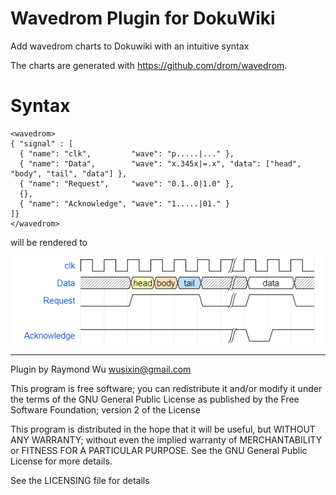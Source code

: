 # Wavedrom Plugin for DokuWiki


Add wavedrom charts to Dokuwiki with an intuitive syntax

The charts are generated with https://github.com/drom/wavedrom.

# Syntax

```
<wavedrom>
{ "signal" : [
  { "name": "clk",         "wave": "p.....|..." },
  { "name": "Data",        "wave": "x.345x|=.x", "data": ["head", "body", "tail", "data"] },
  { "name": "Request",     "wave": "0.1..0|1.0" },
  {},
  { "name": "Acknowledge", "wave": "1.....|01." }
]}
</wavedrom>
```

will be rendered to

![example wave](examplewave.png)

----
Plugin by Raymond Wu <wusixin@gmail.com>

This program is free software; you can redistribute it and/or modify
it under the terms of the GNU General Public License as published by
the Free Software Foundation; version 2 of the License

This program is distributed in the hope that it will be useful,
but WITHOUT ANY WARRANTY; without even the implied warranty of
MERCHANTABILITY or FITNESS FOR A PARTICULAR PURPOSE.  See the
GNU General Public License for more details.

See the LICENSING file for details
